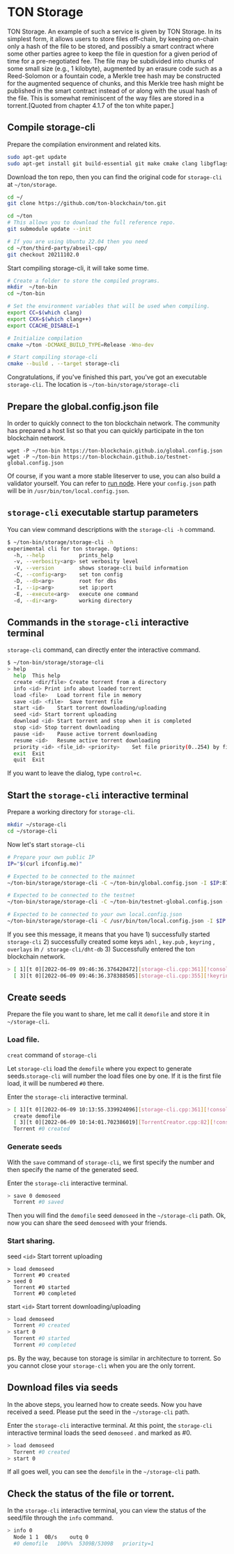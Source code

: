 # TON Storage
TON Storage. An example of such a service is given by TON Storage. In its simplest form, it allows users to store files off-chain, by keeping on-chain only a hash of the file to be stored, and possibly a smart contract where some other parties agree to keep the file in question for a given period of time for a pre-negotiated fee. The file may be subdivided into chunks of some small size (e.g., 1 kilobyte), augmented by an erasure code such as a Reed-Solomon or a fountain code, a Merkle tree hash may be constructed for the augmented sequence of chunks, and this Merkle tree hash might be published in the smart contract instead of or along with the usual hash of the file. This is somewhat reminiscent of the way files are stored in a torrent.[Quoted from chapter 4.1.7 of the ton white paper.]

## Compile storage-cli

Prepare the compilation environment and related kits.

```bash
sudo apt-get update
sudo apt-get install git build-essential git make cmake clang libgflags-dev zlib1g-dev libssl-dev libreadline-dev libmicrohttpd-dev pkg-config libgsl-dev python3 python3-dev python3-pip
```

Download the ton repo, then you can find the original code for `storage-cli` at `~/ton/storage`.

```bash
cd ~/
git clone https://github.com/ton-blockchain/ton.git

cd ~/ton
# This allows you to download the full reference repo.
git submodule update --init

# If you are using Ubuntu 22.04 then you need
cd ~/ton/third-party/abseil-cpp/
git checkout 20211102.0
````

Start compiling storage-cli, it will take some time.

```bash
# Create a folder to store the compiled programs.
mkdir  ~/ton-bin
cd ~/ton-bin

# Set the environment variables that will be used when compiling.
export CC=$(which clang)
export CXX=$(which clang++)
export CCACHE_DISABLE=1

# Initialize compilation
cmake ~/ton -DCMAKE_BUILD_TYPE=Release -Wno-dev

# Start compiling storage-cli
cmake --build . --target storage-cli
```
Congratulations, if you've finished this part, you've got an executable `storage-cli`. The location is `~/ton-bin/storage/storage-cli`


## Prepare the global.config.json file
In order to quickly connect to the ton blockchain network. The community has prepared a host list so that you can quickly participate in the ton blockchain network.
```
wget -P ~/ton-bin https://ton-blockchain.github.io/global.config.json
wget -P ~/ton-bin https://ton-blockchain.github.io/testnet-global.config.json
```
Of course, if you want a more stable liteserver to use, you can also build a validator yourself. You can refer to [run node](../nodes/run-node.md). Here your `config.json` path will be in `/usr/bin/ton/local.config.json`.

## `storage-cli` executable startup parameters
You can view command descriptions with the `storage-cli -h` command.

```bash
$ ~/ton-bin/storage/storage-cli -h
experimental cli for ton storage. Options:
  -h, --help           prints_help
  -v, --verbosity<arg> set verbosity level
  -V, --version        shows storage-cli build information
  -C, --config<arg>    set ton config
  -D, --db<arg>        root for dbs
  -I, --ip<arg>        set ip:port
  -E, --execute<arg>   execute one command
  -d, --dir<arg>       working directory
```

## Commands in the `storage-cli` interactive terminal
`storage-cli` command, can directly enter the interactive command.

```bash
$ ~/ton-bin/storage/storage-cli
> help
  help	This help
  create <dir/file>	Create torrent from a directory
  info <id>	Print info about loaded torrent
  load <file>	Load torrent file in memory
  save <id> <file>	Save torrent file
  start <id>	Start torrent downloading/uploading
  seed <id>	Start torrent uploading
  download <id>	Start torrent and stop when it is completed
  stop <id>	Stop torrent downloading
  pause <id>	Pause active torrent downloading
  resume <id>	Resume active torrent downloading
  priority <id> <file_id> <priority>	Set file priority(0..254) by file_id, use file_id=* to set priority for all files
  exit	Exit
  quit	Exit
```
If you want to leave the dialog, type `control+c`.

## Start the `storage-cli` interactive terminal
Prepare a working directory for `storage-cli`.

```bash
mkdir ~/storage-cli
cd ~/storage-cli
```

Now let's start `storage-cli`

``` bash
# Prepare your own public IP
IP="$(curl ifconfig.me)"

# Expected to be connected to the mainnet
~/ton-bin/storage/storage-cli -C ~/ton-bin/global.config.json -I $IP:8734

# Expected to be connected to the testnet
~/ton-bin/storage/storage-cli -C ~/ton-bin/testnet-global.config.json -I $IP:8734

# Expected to be connected to your own local.config.json
~/ton-bin/storage/storage-cli -C /usr/bin/ton/local.config.json -I $IP:8734
```

If you see this message, it means that you have 1) successfully started `storage-cli` 2) successfully created some keys `adnl` , `key.pub` , `keyring` , `overlays` in `/ storage-cli/dht-db` 3) Successfully entered the ton blockchain network.
```bash
> [ 1][t 0][2022-06-09 09:46:36.376420472][storage-cli.cpp:361][!console]	Create 8vVmesnTE6TswG7uBXMvSe4lfgWbwgdlA9nrf6/kEj4=
  [ 3][t 0][2022-06-09 09:46:36.378388505][storage-cli.cpp:355][!keyring]	New key was saved
```

## Create seeds

Prepare the file you want to share, let me call it `demofile` and store it in `~/storage-cli`.


### Load file.
`creat` command of `storage-cli`

Let `storage-cli` load the `demofile` where you expect to generate seeds.`storage-cli` will number the load files one by one. If it is the first file load, it will be numbered `#0` there.

Enter the `storage-cli` interactive terminal. 
```bash
> [ 1][t 0][2022-06-09 10:13:55.339924096][storage-cli.cpp:361][!console]	Create TrMmDDxOd+YN3NOw/TIaOHCLbaF06D1ZFYYPsdgMnA4=
  create demofile
  [ 3][t 0][2022-06-09 10:14:01.702386019][TorrentCreator.cpp:82][!console]	Add file demofile ~/storage-cli/demofile
  Torrent #0 created
```

### Generate seeds
With the `save` command of `storage-cli`, we first specify the number and then specify the name of the generated seed.

Enter the `storage-cli` interactive terminal. 
```bash 
> save 0 demoseed
  Torrent #0 saved
```
Then you will find the `demofile` seed `demoseed` in the `~/storage-cli` path. Ok, now you can share the seed `demoseed` with your friends.


### Start sharing.

seed `<id>`	Start torrent uploading

```
> load demoseed
  Torrent #0 created
> seed 0
  Torrent #0 started
  Torrent #0 completed
```

start `<id>`	Start torrent downloading/uploading
```bash
> load demoseed
  Torrent #0 created
> start 0
  Torrent #0 started
  Torrent #0 completed
```

ps. By the way, because ton storage is similar in architecture to torrent. So you cannot close your `storage-cli` when you are the only torrent.

## Download files via seeds
In the above steps, you learned how to create seeds. Now you have received a seed. 
Please put the seed in the `~/storage-cli` path.

Enter the `storage-cli` interactive terminal. 
At this point, the `storage-cli` interactive terminal loads the seed `demoseed` . and marked as #0.
```bash
> load demoseed
  Torrent #0 created
> start 0
```
If all goes well, you can see the `demofile` in the `~/storage-cli` path.

## Check the status of the file or torrent.

In the `storage-cli` interactive terminal, you can view the status of the seed/file through the `info` command.
```bash
> info 0
  Node 1 1	0B/s	outq 0
  #0 demofile	100%%  5309B/5309B	 priority=1
```